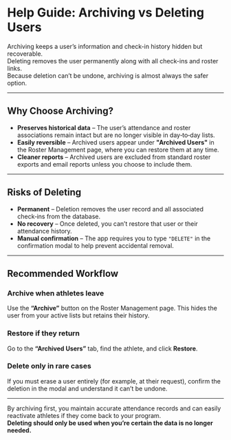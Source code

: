 # Help Guide: Archiving vs Deleting Users

Archiving keeps a user’s information and check-in history hidden but recoverable.  
Deleting removes the user permanently along with all check-ins and roster links.  
Because deletion can’t be undone, archiving is almost always the safer option.

---

## Why Choose Archiving?

- **Preserves historical data** – The user’s attendance and roster associations remain intact but are no longer visible in day‑to‑day lists.
- **Easily reversible** – Archived users appear under **"Archived Users"** in the Roster Management page, where you can restore them at any time.
- **Cleaner reports** – Archived users are excluded from standard roster exports and email reports unless you choose to include them.

---

## Risks of Deleting

- **Permanent** – Deletion removes the user record and all associated check‑ins from the database.
- **No recovery** – Once deleted, you can’t restore that user or their attendance history.
- **Manual confirmation** – The app requires you to type `"DELETE"` in the confirmation modal to help prevent accidental removal.

---

## Recommended Workflow

### Archive when athletes leave

Use the **“Archive”** button on the Roster Management page. This hides the user from your active lists but retains their history.

### Restore if they return

Go to the **“Archived Users”** tab, find the athlete, and click **Restore**.

### Delete only in rare cases

If you must erase a user entirely (for example, at their request), confirm the deletion in the modal and understand it can’t be undone.

---

By archiving first, you maintain accurate attendance records and can easily reactivate athletes if they come back to your program.  
**Deleting should only be used when you’re certain the data is no longer needed.**